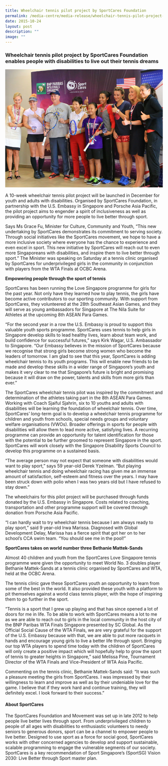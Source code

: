 ```yaml
---
title: Wheelchair tennis pilot project by SportCares Foundation
permalink: /media-centre/media-release/wheelchair-tennis-pilot-project-by-sportcares-foundation/
date: 2015-10-24
layout: post
description: ""
image: ""
---
```

### **Wheelchair tennis pilot project by SportCares Foundation enables people with disabilities to live out their tennis dreams**

![](/images/Media%20Centre/Media%20Release/2015/October/Wheelchair%20tennis%20pilot%20project%20by%20SportCares%20Foundation.jpeg)

A 10-week wheelchair tennis pilot project will be launched in December for youth and adults with disabilities. Organised by SportCares Foundation, in partnership with the U.S. Embassy in Singapore and Porsche Asia Pacific, the pilot project aims to engender a spirit of inclusiveness as well as providing an opportunity for more people to live better through sport.

Says Ms Grace Fu, Minister for Culture, Community and Youth, “This new undertaking by SportCares demonstrates its commitment to serving society. Through social initiatives like the SportCares movement, we hope to have a more inclusive society where everyone has the chance to experience and even excel in sport. This new initiative by SportCares will reach out to even more Singaporeans with disabilities, and inspire them to live better through sport.” The Minister was speaking on Saturday at a tennis clinic organised by SportCares for underprivileged girls in the community in conjunction with players from the WTA Finals at OCBC Arena.

**Empowering people through the sport of tennis**

SportCares has been running the Love Singapore programme for girls for the past year. Not only have they learned how to play tennis, the girls have become active contributors to our sporting community. With support from SportCares, they volunteered at the 28th Southeast Asian Games, and they will serve as young ambassadors for Singapore at The Nila Suite for Athletes at the upcoming 8th ASEAN Para Games.

“For the second year in a row the U.S. Embassy is proud to support this valuable youth sports programme. SportCares uses tennis to help girls in Singapore develop skills to lead healthy lives, learn about team work, and build confidence for successful futures,” says Kirk Wagar, U.S. Ambassador to Singapore. “Our Embassy believes in the mission of SportCares because we recognise that strong girls become strong women who become the leaders of tomorrow. I am glad to see that this year, SportCares is adding wheelchair tennis to its youth programs. This will enable new friends to be made and develop these skills in a wider range of Singapore’s youth and makes it very clear to me that Singapore’s future is bright and promising because it will draw on the power, talents and skills from more girls than ever.”

The SportCares wheelchair tennis pilot was inspired by the commitment and determination of the athletes taking part in the 8th ASEAN Para Games. Working with Coach Sjaiful Sjahrin, six to 10 youths and adults with disabilities will be learning the foundation of wheelchair tennis. Over time, SportCares’ long-term goal is to develop a wheelchair tennis programme for children and youth from schools, special needs groups and voluntary welfare organisations (VWOs). Broader offerings in sports for people with disabilities will allow them to lead more active, satisfying lives. A recurring programme can provide an opportunity for talent identification for those with the potential to be further groomed to represent Singapore in the sport. SportCares will work closely with the Singapore Disability Sports Council to develop this programme on a sustained basis.

“The average person may not expect that someone with disabilities would want to play sport,” says 59 year-old Derek Yzelman. “But playing wheelchair tennis and doing wheelchair racing has given me an immense amount of satisfaction, self-esteem and fitness over the years. I may have been struck down with polio when I was two years old but I have refused to stay down.”

The wheelchairs for this pilot project will be purchased through funds donated by the U.S. Embassy in Singapore. Costs related to coaching, transportation and other programme support will be covered through donation from Porsche Asia Pacific.

“I can hardly wait to try wheelchair tennis because I am always ready to play sport,” said 9 year-old Irwa Marissa. Diagnosed with Global Development Delay, Marissa has a fierce spirit that got her on to her school’s CCA swim team. “You should see me in the pool!”

**SportCares takes on world number three Bethanie Mattek-Sands**

Almost 40 children and youth from the SportCares Love Singapore tennis programme were given the opportunity to meet World No. 3 doubles player Bethanie Mattek-Sands at a tennis clinic organised by SportCares and WTA, held at the OCBC Arena.

The tennis clinic gave these SportCares youth an opportunity to learn from some of the best in the world. It also provided these youth with a platform to pit themselves against a world class tennis player, with the hope of inspiring them to go further in the sport.

“Tennis is a sport that I grew up playing and that has since opened a lot of doors for me in life. To be able to work with SportCares means a lot to me as we are able to reach out to girls in the local community in the host city of the BNP Paribas WTA Finals Singapore presented by SC Global. As the Official Social Cause of the WTA Finals, we are very grateful for the support of the U.S. Embassy because with that, we are able to put more racquets in hands and encourage young girls to live a better life through sport. Bringing our top WTA players to spend time today with the children of SportCares will only create a positive impact which will hopefully help to grow the sport of tennis to greater heights in Singapore,” said Melissa Pine, Tournament Director of the WTA Finals and Vice-President of WTA Asia Pacific.

Commenting on the tennis clinic, Bethanie Mattek-Sands said: “It was such a pleasure meeting the girls from SportCares. I was impressed by their willingness to learn and improve as well as by their undeniable love for the game. I believe that if they work hard and continue training, they will definitely excel. I look forward to their success.”

#### **About SportCares**
The SportCares Foundation and Movement was set up in late 2012 to help people live better lives through sport. From underprivileged children to people of all ages with disabilities to enthusiastic volunteers to needy seniors to generous donors, sport can be a channel to empower people to live better. Designed to use sport as a force for social good, SportCares works with other concerned agencies to develop and support sustainable, scalable programming to engage the vulnerable segments of our society. SportCares is a key recommendation of Sport Singapore’s (SportSG) Vision 2030: Live Better through Sport master plan.